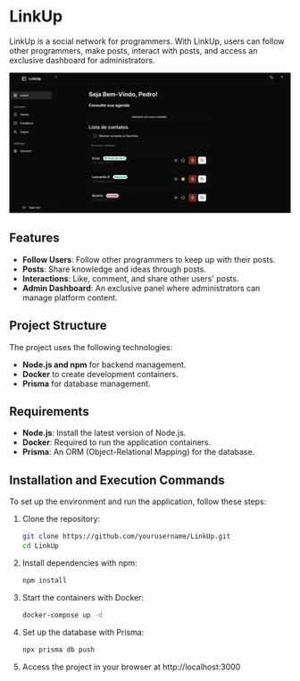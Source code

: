 # LinkUp

LinkUp is a social network for programmers. With LinkUp, users can follow other programmers, make posts, interact with posts, and access an exclusive dashboard for administrators.


<img   src="https://github.com/Pedrinvits/LinkUp/blob/master/src/public/LinkUp.PNG">

## Features
- **Follow Users**: Follow other programmers to keep up with their posts.
- **Posts**: Share knowledge and ideas through posts.
- **Interactions**: Like, comment, and share other users' posts.
- **Admin Dashboard**: An exclusive panel where administrators can manage platform content.

## Project Structure

The project uses the following technologies:
- **Node.js and npm** for backend management.
- **Docker** to create development containers.
- **Prisma** for database management.

## Requirements

- **Node.js**: Install the latest version of Node.js.
- **Docker**: Required to run the application containers.
- **Prisma**: An ORM (Object-Relational Mapping) for the database.

## Installation and Execution Commands

To set up the environment and run the application, follow these steps:

1. Clone the repository:
   
   ```bash
   git clone https://github.com/yourusername/LinkUp.git
   cd LinkUp
2. Install dependencies with npm:
   
   ```bash
   npm install

3. Start the containers with Docker:

   ```bash
   docker-compose up -d

4. Set up the database with Prisma:
   ```bash
   npx prisma db push

5. Access the project in your browser at http://localhost:3000
